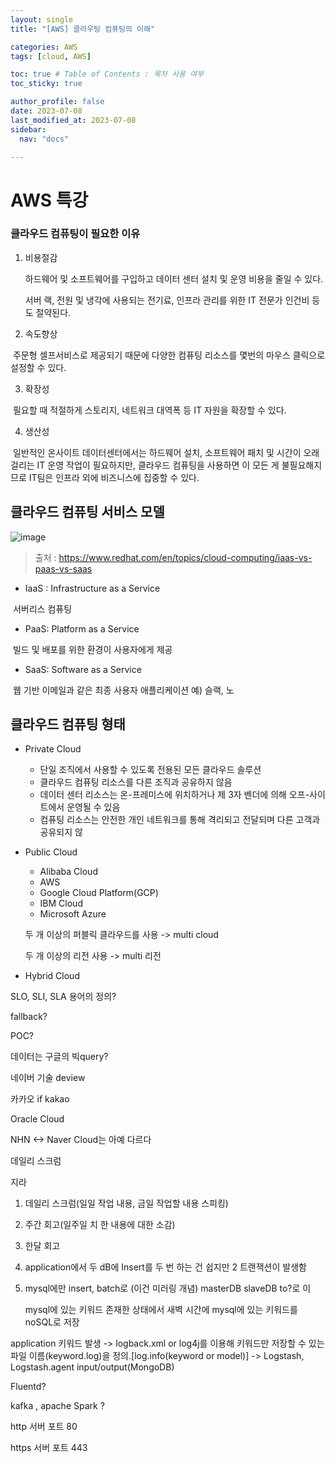 ```yaml
---
layout: single
title: "[AWS] 클라우팅 컴퓨팅의 이해"

categories: AWS
tags: [cloud, AWS]

toc: true # Table of Contents : 목차 사용 여부
toc_sticky: true

author_profile: false
date: 2023-07-08
last_modified_at: 2023-07-08
sidebar:
  nav: "docs"

---
```


# AWS 특강



### 클라우드 컴퓨팅이 필요한 이유

1. 비용절감

   하드웨어 및 소프트웨어를 구입하고 데이터 센터 설치 및 운영 비용을 줄일 수 있다.

   서버 랙, 전원 및 냉각에 사용되는 전기료, 인프라 관리를 위한 IT 전문가 인건비 등도 절약된다.

2. 속도향상

​		주문형 셀프서비스로 제공되기 때문에 다양한 컴퓨팅 리소스를 몇번의 마우스 클릭으로 설정할 수 있다.

3. 확장성

​		필요할 때 적절하게 스토리지, 네트워크 대역폭 등 IT 자원을 확장할 수 있다.

4. 생산성

​		일반적인 온사이트 데이터센터에서는 하드웨어 설치, 소프트웨어 패치 및 시간이 오래 걸리는 IT 운영 작업이 필요하지만, 클라우드 		컴퓨팅을 사용하면 이 모든 게 불필요해지므로 IT팀은 인프라 외에 비즈니스에 집중할 수 있다.



## 클라우드 컴퓨팅 서비스 모델

![image](https://www.redhat.com/rhdc/managed-files/iaas-paas-saas-diagram5.1-1638x1046.png)

> 출처 : https://www.redhat.com/en/topics/cloud-computing/iaas-vs-paas-vs-saas

- IaaS : Infrastructure as a Service

​		서버리스 컴퓨팅

- PaaS: Platform as a Service

​	빌드 및 배포를 위한 환경이 사용자에게 제공

- SaaS: Software as a Service

​	웹 기반 이메일과 같은 최종 사용자 애플리케이션 예) 슬랙, 노



## 클라우드 컴퓨팅 형태

- Private Cloud

  - 단일 조직에서 사용할 수 있도록 전용된 모든 클라우드 솔루션
  - 클라우드 컴퓨팅 리소스를 다른 조직과 공유하지 않음
  - 데이터 센터 리소스는 온-프레미스에 위치하거나 제 3자 벤더에 의해 오프-사이트에서 운영될 수 있음
  - 컴퓨팅 리소스는 안전한 개인 네트워크를 통해 격리되고 전달되며 다른 고객과 공유되지 않

- Public Cloud

  - Alibaba Cloud
  - AWS
  - Google Cloud Platform(GCP)
  - IBM Cloud
  - Microsoft Azure

  두 개 이상의 퍼블릭 클라우드를 사용 -> multi cloud

  두 개 이상의 리전 사용 -> multi 리전

- Hybrid Cloud 



SLO, SLI, SLA 용어의 정의?

fallback?

POC?

데이터는 구글의 빅query?

네이버 기술 deview

카카오 if kakao

Oracle Cloud

NHN <->  Naver Cloud는 아예 다르다

데일리 스크럼

지라

1. 데일리 스크럼(일일 작업 내용, 금일 작업할 내용 스피킹)
2. 주간 회고(일주일 치 한 내용에 대한 소감)
3. 한달 회고



1. application에서 두 dB에 Insert를 두 번 하는 건 쉽지만 2 트랜잭션이 발생함

2. mysql에만 insert, batch로 (이건 미러링 개념)
   masterDB slaveDB to?로 이 

   mysql에 있는 키워드 존재한 상태에서 새벽 시간에 mysql에 있는 키워드를 noSQL로 저장



application 키워드 발생 -> logback.xml or log4j를 이용해 키워드만 저장할 수 있는 파일 이름(keyword.log)을 정의.[log.info(keyword or model)] -> Logstash, Logstash.agent input/output(MongoDB)

Fluentd? 

kafka , apache Spark ?



http 서버 포트 80

https 서버 포트 443





